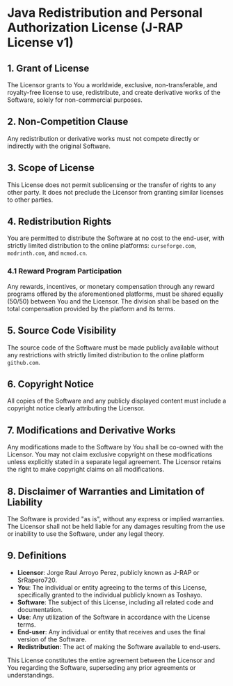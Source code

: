 # Java Redistribution and Personal Authorization License (J-RAP License v1)

## 1. Grant of License
The Licensor grants to You a worldwide, exclusive, non-transferable, and royalty-free license to use, redistribute, and create derivative works of the Software, solely for non-commercial purposes.

## 2. Non-Competition Clause
Any redistribution or derivative works must not compete directly or indirectly with the original Software.

## 3. Scope of License
This License does not permit sublicensing or the transfer of rights to any other party. It does not preclude the Licensor from granting similar licenses to other parties.

## 4. Redistribution Rights
You are permitted to distribute the Software at no cost to the end-user, with strictly limited distribution to the online platforms: `curseforge.com`, `modrinth.com`, and `mcmod.cn`.

### 4.1 Reward Program Participation
Any rewards, incentives, or monetary compensation through any reward programs offered by the aforementioned platforms, must be shared equally (50/50) between You and the Licensor. The division shall be based on the total compensation provided by the platform and its terms.

## 5. Source Code Visibility
The source code of the Software must be made publicly available without any restrictions with strictly limited distribution to the online platform `github.com`.

## 6. Copyright Notice
All copies of the Software and any publicly displayed content must include a copyright notice clearly attributing the Licensor.

## 7. Modifications and Derivative Works
Any modifications made to the Software by You shall be co-owned with the Licensor. You may not claim exclusive copyright on these modifications unless explicitly stated in a separate legal agreement. The Licensor retains the right to make copyright claims on all modifications.

## 8. Disclaimer of Warranties and Limitation of Liability
The Software is provided "as is", without any express or implied warranties. The Licensor shall not be held liable for any damages resulting from the use or inability to use the Software, under any legal theory.

## 9. Definitions
- **Licensor**: Jorge Raul Arroyo Perez, publicly known as J-RAP or SrRapero720.
- **You**: The individual or entity agreeing to the terms of this License, specifically granted to the individual publicly known as Toshayo.
- **Software**: The subject of this License, including all related code and documentation.
- **Use**: Any utilization of the Software in accordance with the License terms.
- **End-user**: Any individual or entity that receives and uses the final version of the Software.
- **Redistribution**: The act of making the Software available to end-users.

This License constitutes the entire agreement between the Licensor and You regarding the Software, superseding any prior agreements or understandings.